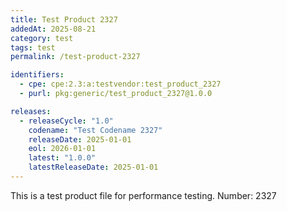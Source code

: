 ```yaml
---
title: Test Product 2327
addedAt: 2025-08-21
category: test
tags: test
permalink: /test-product-2327

identifiers:
  - cpe: cpe:2.3:a:testvendor:test_product_2327
  - purl: pkg:generic/test_product_2327@1.0.0

releases:
  - releaseCycle: "1.0"
    codename: "Test Codename 2327"
    releaseDate: 2025-01-01
    eol: 2026-01-01
    latest: "1.0.0"
    latestReleaseDate: 2025-01-01
---
```


This is a test product file for performance testing. Number: 2327

